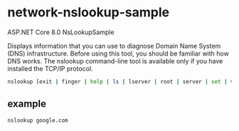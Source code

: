 # network-nslookup-sample
ASP.NET Core 8.0 NsLookupSample

Displays information that you can use to diagnose Domain Name System (DNS) infrastructure. Before using this tool, you should be familiar with how DNS works. The nslookup command-line tool is available only if you have installed the TCP/IP protocol.

```sh
nslookup [exit | finger | help | ls | lserver | root | server | set | view] [options]
```


## example

```sh
nslookup google.com
```
